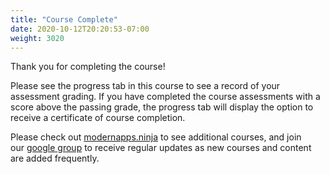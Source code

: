 ```yaml
---
title: "Course Complete"
date: 2020-10-12T20:20:53-07:00
weight: 3020
---
```

Thank you for completing the course!

Please see the progress tab in this course to see a record of your
assessment grading. If you have completed the course assessments with a
score above the passing grade, the progress tab will display the option
to receive a certificate of course completion.

Please check out [modernapps.ninja](https://modernapps.ninja/) to see
additional courses, and join our [google
group](https://groups.google.com/forum/#!forum/modernappsninja/join) to
receive regular updates as new courses and content are added
frequently.
